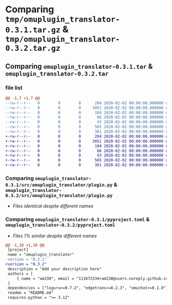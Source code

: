 # Comparing `tmp/omuplugin_translator-0.3.1.tar.gz` & `tmp/omuplugin_translator-0.3.2.tar.gz`

## Comparing `omuplugin_translator-0.3.1.tar` & `omuplugin_translator-0.3.2.tar`

### file list

```diff
@@ -1,7 +1,7 @@
--rw-r--r--   0        0        0      204 2020-02-02 00:00:00.000000 omuplugin_translator-0.3.1/src/omuplugin_translator/__init__.py
--rw-r--r--   0        0        0     3051 2020-02-02 00:00:00.000000 omuplugin_translator-0.3.1/src/omuplugin_translator/plugin.py
--rw-r--r--   0        0        0      104 2020-02-02 00:00:00.000000 omuplugin_translator-0.3.1/src/omuplugin_translator/version.py
--rw-r--r--   0        0        0       66 2020-02-02 00:00:00.000000 omuplugin_translator-0.3.1/.gitignore
--rw-r--r--   0        0        0       43 2020-02-02 00:00:00.000000 omuplugin_translator-0.3.1/README.md
--rw-r--r--   0        0        0      565 2020-02-02 00:00:00.000000 omuplugin_translator-0.3.1/pyproject.toml
--rw-r--r--   0        0        0      361 2020-02-02 00:00:00.000000 omuplugin_translator-0.3.1/PKG-INFO
+-rw-r--r--   0        0        0      204 2020-02-02 00:00:00.000000 omuplugin_translator-0.3.2/src/omuplugin_translator/__init__.py
+-rw-r--r--   0        0        0     3051 2020-02-02 00:00:00.000000 omuplugin_translator-0.3.2/src/omuplugin_translator/plugin.py
+-rw-r--r--   0        0        0      104 2020-02-02 00:00:00.000000 omuplugin_translator-0.3.2/src/omuplugin_translator/version.py
+-rw-r--r--   0        0        0       66 2020-02-02 00:00:00.000000 omuplugin_translator-0.3.2/.gitignore
+-rw-r--r--   0        0        0       43 2020-02-02 00:00:00.000000 omuplugin_translator-0.3.2/README.md
+-rw-r--r--   0        0        0      565 2020-02-02 00:00:00.000000 omuplugin_translator-0.3.2/pyproject.toml
+-rw-r--r--   0        0        0      361 2020-02-02 00:00:00.000000 omuplugin_translator-0.3.2/PKG-INFO
```

### Comparing `omuplugin_translator-0.3.1/src/omuplugin_translator/plugin.py` & `omuplugin_translator-0.3.2/src/omuplugin_translator/plugin.py`

 * *Files identical despite different names*

### Comparing `omuplugin_translator-0.3.1/pyproject.toml` & `omuplugin_translator-0.3.2/pyproject.toml`

 * *Files 1% similar despite different names*

```diff
@@ -1,10 +1,10 @@
 [project]
 name = "omuplugin_translator"
-version = "0.3.1"
+version = "0.3.2"
 description = "Add your description here"
 authors = [
     { name = "am230", email = "111672334+am230@users.noreply.github.com" },
 ]
 dependencies = ["loguru>=0.7.2", "edgetrans>=0.2.3", "omuchat>=0.1.9"]
 readme = "README.md"
 requires-python = ">= 3.12"
```

